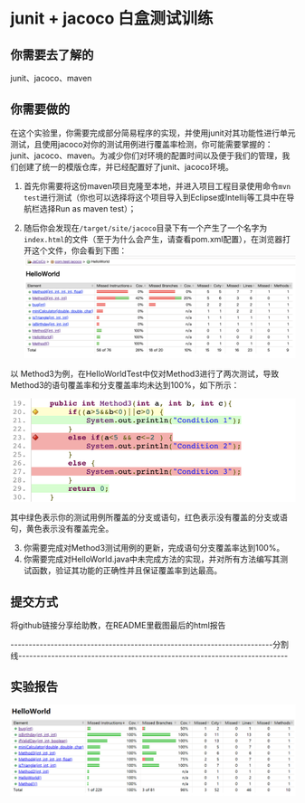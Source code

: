 # junit + jacoco  白盒测试训练

## 你需要去了解的

junit、jacoco、maven

## 你需要做的

在这个实验里，你需要完成部分简易程序的实现，并使用junit对其功能性进行单元测试，且使用jacoco对你的测试用例进行覆盖率检测，你可能需要掌握的：junit、jacoco、maven。为减少你们对环境的配置时间以及便于我们的管理，我们创建了统一的模版仓库，并已经配置好了junit、jacoco环境。

1. 首先你需要将这份maven项目克隆至本地，并进入项目工程目录使用命令`mvn test`进行测试（你也可以选择将这个项目导入到Eclipse或Intellij等工具中在导航栏选择Run as maven test）；

2. 随后你会发现在`/target/site/jacoco`目录下有一个产生了一个名字为`index.html`的文件（至于为什么会产生，请查看pom.xml配置），在浏览器打开这个文件，你会看到下图：
![image](https://github.com/2019NJUSAT/White-Box-Testing-/blob/master/IMG/image-20191115210656311.png)




以  Method3为例，在HelloWorldTest中仅对Method3进行了两次测试，导致Method3的语句覆盖率和分支覆盖率均未达到100%，如下所示：

![image-20191115210743488](https://github.com/2019NJUSAT/White-Box-Testing-/blob/master/IMG/image-20191115210743488.png)

其中绿色表示你的测试用例所覆盖的分支或语句，红色表示没有覆盖的分支或语句，黄色表示没有覆盖完全。

3. 你需要完成对Method3测试用例的更新，完成语句分支覆盖率达到100%。
4. 你需要完成对HelloWorld.java中未完成方法的实现，并对所有方法编写其测试函数，验证其功能的正确性并且保证覆盖率到达最高。

## 提交方式

将github链接分享给助教，在README里截图最后的html报告



------------------------------------------------------------------------分割线--------------------------------------------------------------------------

## 实验报告

![](https://github.com/KSDeng/White-Box-Testing-/blob/master/IMG/result.PNG?raw=true)